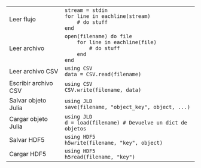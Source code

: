 |                      |                                                                                 |
| -------------------- | ------------------------------------------------------------------------------- |
| Leer flujo           | `stream = stdin`<br>`for line in eachline(stream)`<br>`    # do stuff`<br>`end` |
| Leer archivo         | `open(filename) do file`<br>`    for line in eachline(file)`<br>`        # do stuff`<br>`    end`<br>`end` |
| Leer archivo CSV     | `using CSV`<br>`data = CSV.read(filename)`                                      |
| Escribir archivo CSV | `using CSV`<br>`CSV.write(filename, data)`                                      |
| Salvar objeto Julia  | `using JLD`<br>`save(filename, "object_key", object, ...)`                      |
| Cargar objeto Julia  | `using JLD`<br>`d = load(filename) # Devuelve un dict de objetos`                 |
| Salvar HDF5          | `using HDF5`<br>`h5write(filename, "key", object)`                              |
| Cargar HDF5          | `using HDF5`<br>`h5read(filename, "key")`                                       |
